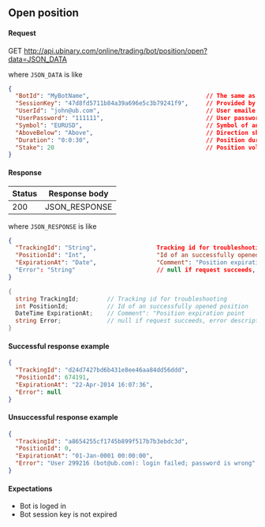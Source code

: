 ﻿## Open position

#### Request

GET http://api.ubinary.com/online/trading/bot/position/open?data=JSON_DATA

where `JSON_DATA` is like

```json
{
  "BotId": "MyBotName",                                 // The same as in Login
  "SessionKey": "47d8fd5711b84a39a696e5c3b79241f9",     // Provided by successful login 
  "UserId": "john@ub.com",                              // User emaile or user id
  "UserPassword": "111111",                             // User password
  "Symbol": "EURUSD",                                   // Symbol of an asset to open position on
  "AboveBelow": "Above",                                // Direction should be 'Above' or 'Below'
  "Duration": "0:0:30",                                 // Position duration
  "Stake": 20                                           // Position volume USD
}
```

#### Response

Status | Response body
-------|--------------
200    | JSON_RESPONSE

where `JSON_RESPONSE` is like

```json
{
  "TrackingId": "String",                 Tracking id for troubleshooting
  "PositionId": "Int",                    "Id of an successfully opened position",
  "ExpirationAt": "Date",                 "Comment": "Position expiration point"
  "Error": "String"                       // null if request succeeds, error description if request fails
}
```

```C#
{
  string TrackingId;        // Tracking id for troubleshooting
  int PositionId;           // Id of an successfully opened position
  DateTime ExpirationAt;    // Comment": "Position expiration point
  string Error;             // null if request succeeds, error description if request fails
}
```


#### Successful response example

```json
{
  "TrackingId": "d24d7427bd6b431e8ee46aa84dd56ddd",
  "PositionId": 674191,
  "ExpirationAt": "22-Apr-2014 16:07:36",
  "Error": null
}
```


#### Unsuccessful response example

```json
{
  "TrackingId": "a8654255cf1745b899f517b7b3ebdc3d",
  "PositionId": 0,
  "ExpirationAt": "01-Jan-0001 00:00:00",
  "Error": "User 299216 (bot@ub.com): login failed; password is wrong"
}
```


#### Expectations

- Bot is loged in
- Bot session key is not expired